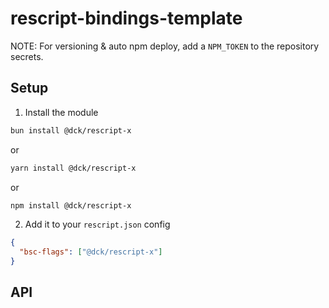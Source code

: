 # rescript-bindings-template

NOTE: For versioning & auto npm deploy, add a `NPM_TOKEN` to the repository secrets.

## Setup

1. Install the module

```bash
bun install @dck/rescript-x
```

or

```bash
yarn install @dck/rescript-x
```

or

```bash
npm install @dck/rescript-x
```

2. Add it to your `rescript.json` config

```json
{
  "bsc-flags": ["@dck/rescript-x"]
}
```

## API
